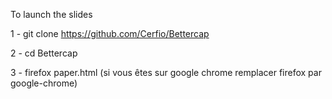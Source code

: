 To launch the slides

1 - git clone https://github.com/Cerfio/Bettercap

2 - cd Bettercap

3 - firefox paper.html (si vous êtes sur google chrome remplacer firefox par google-chrome)
